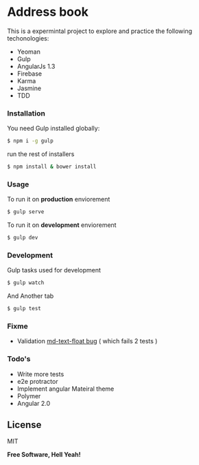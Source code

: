 # Address book

This is a expermintal project to explore and practice the following techonologies:
- Yeoman
- Gulp
- AngularJs 1.3
- Firebase
- Karma
- Jasmine
- TDD

### Installation

You need Gulp installed globally:

```sh
$ npm i -g gulp
```
run the rest of installers
```sh
$ npm install & bower install
```

### Usage

To run it on **production** enviorement
```sh
$ gulp serve
```

To run it on **development** enviorement
```sh
$ gulp dev
```

### Development
Gulp tasks used for development
```sh
$ gulp watch
```
And Another tab
```sh
$ gulp test
```

### Fixme
 - Validation [md-text-float bug](https://github.com/angular/material/issues/372) ( which fails 2 tests )

### Todo's
 - Write more tests
 - e2e protractor
 - Implement angular Mateiral theme
 - Polymer
 - Angular 2.0

License
----

MIT

**Free Software, Hell Yeah!**